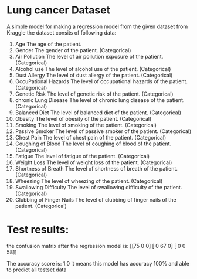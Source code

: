 # Lung cancer Dataset
A simple model for making a regression model from the given dataset from Kraggle 
the dataset consits of following data: 
1. Age The age of the patient.
2. Gender The gender of the patient. (Categorical)
3. Air Pollution The level of air pollution exposure of the patient. (Categorical)
4. Alcohol use The level of alcohol use of the patient. (Categorical)
5. Dust Allergy The level of dust allergy of the patient. (Categorical)
6. OccuPational Hazards The level of occupational hazards of the patient. (Categorical)
7. Genetic Risk The level of genetic risk of the patient. (Categorical)
8. chronic Lung Disease The level of chronic lung disease of the patient. (Categorical)
9. Balanced Diet The level of balanced diet of the patient. (Categorical)
10. Obesity The level of obesity of the patient. (Categorical)
11. Smoking The level of smoking of the patient. (Categorical)
12. Passive Smoker The level of passive smoker of the patient. (Categorical)
13. Chest Pain The level of chest pain of the patient. (Categorical)
14. Coughing of Blood The level of coughing of blood of the patient. (Categorical)
15. Fatigue The level of fatigue of the patient. (Categorical)
16. Weight Loss The level of weight loss of the patient. (Categorical)
17. Shortness of Breath The level of shortness of breath of the patient. (Categorical)
18. Wheezing The level of wheezing of the patient. (Categorical)
19. Swallowing Difficulty The level of swallowing difficulty of the patient. (Categorical)
20. Clubbing of Finger Nails The level of clubbing of finger nails of the patient. (Categorical)

# Test results: 
the confusion matrix after the regression model is: 
[[75  0  0]
 [ 0 67  0]
 [ 0  0 58]]

The accuracy score is: 
1.0
it means this model has accuracy 100% and able to predict all testset data
